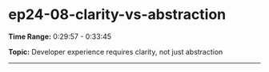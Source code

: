 # ep24-08-clarity-vs-abstraction

**Time Range:** 0:29:57 - 0:33:45

**Topic:** Developer experience requires clarity, not just abstraction

---
